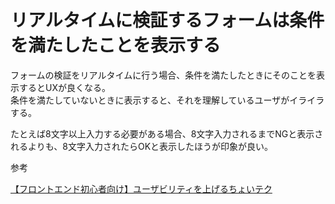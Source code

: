 # リアルタイムに検証するフォームは条件を満たしたことを表示する

フォームの検証をリアルタイムに行う場合、条件を満たしたときにそのことを表示するとUXが良くなる。  
条件を満たしていないときに表示すると、それを理解しているユーザがイライラする。

たとえば8文字以上入力する必要がある場合、8文字入力されるまでNGと表示されるよりも、8文字入力されたらOKと表示したほうが印象が良い。

参考

[【フロントエンド初心者向け】ユーザビリティを上げるちょいテク](https://zenn.dev/seya/articles/6e41e4d8c7aa5d?utm_source=pocket_saves#%E3%82%A8%E3%83%A9%E3%83%BC%E3%81%AE%E8%A1%A8%E7%A4%BA%E3%81%AF%E3%83%A6%E3%83%BC%E3%82%B6%E3%81%8C%E5%85%A5%E5%8A%9B%E3%81%97%E7%B5%82%E3%82%8F%E3%81%A3%E3%81%A6%E3%81%8B%E3%82%89%E3%81%AB%E3%81%97%E3%82%88%E3%81%86)
